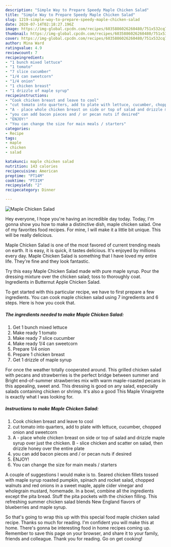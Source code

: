 ```yaml
---
description: "Simple Way to Prepare Speedy Maple Chicken Salad"
title: "Simple Way to Prepare Speedy Maple Chicken Salad"
slug: 1219-simple-way-to-prepare-speedy-maple-chicken-salad
date: 2020-07-14T02:18:27.196Z
image: https://img-global.cpcdn.com/recipes/6035886026260480/751x532cq70/maple-chicken-salad-recipe-main-photo.jpg
thumbnail: https://img-global.cpcdn.com/recipes/6035886026260480/751x532cq70/maple-chicken-salad-recipe-main-photo.jpg
cover: https://img-global.cpcdn.com/recipes/6035886026260480/751x532cq70/maple-chicken-salad-recipe-main-photo.jpg
author: Mina Ward
ratingvalue: 4.9
reviewcount: 7
recipeingredient:
- "1 bunch mixed lettuce"
- "1 tomato"
- "7 slice cucumber"
- "1/4 can sweetcorn"
- "1/4 onion"
- "1 chicken breast"
- "1 drizzle of maple syrup"
recipeinstructions:
- "Cook chicken breast and leave to cool"
- "cut tomato into quarters, add to plate with lettuce, cucumber, chopped onion and sweetcorn"
- "A - place whole chicken breast on side or top of salad and drizzle maple syrup over just the chicken. B - slice chicken and scatter on salad, then drizzle honey over the entire plate"
- "you can add bacon pieces and / or pecan nuts if desired"
- "ENJOY!"
- "You can change the size for main meals / starters"
categories:
- Recipe
tags:
- maple
- chicken
- salad

katakunci: maple chicken salad 
nutrition: 143 calories
recipecuisine: American
preptime: "PT14M"
cooktime: "PT31M"
recipeyield: "2"
recipecategory: Dinner

---
```



![Maple Chicken Salad](https://img-global.cpcdn.com/recipes/6035886026260480/751x532cq70/maple-chicken-salad-recipe-main-photo.jpg)

Hey everyone, I hope you're having an incredible day today. Today, I'm gonna show you how to make a distinctive dish, maple chicken salad. One of my favorites food recipes. For mine, I will make it a little bit unique. This will be really delicious.

Maple Chicken Salad is one of the most favored of current trending meals on earth. It is easy, it is quick, it tastes delicious. It's enjoyed by millions every day. Maple Chicken Salad is something that I have loved my entire life. They're fine and they look fantastic.

Try this easy Maple Chicken Salad made with pure maple syrup. Pour the dressing mixture over the chicken salad; toss to thoroughly coat. Ingredients in Butternut Apple Chicken Salad.


To get started with this particular recipe, we have to first prepare a few ingredients. You can cook maple chicken salad using 7 ingredients and 6 steps. Here is how you cook that.

<!--inarticleads1-->

##### The ingredients needed to make Maple Chicken Salad:

1. Get 1 bunch mixed lettuce
1. Make ready 1 tomato
1. Make ready 7 slice cucumber
1. Make ready 1/4 can sweetcorn
1. Prepare 1/4 onion
1. Prepare 1 chicken breast
1. Get 1 drizzle of maple syrup


For once the weather totally cooperated around. This grilled chicken salad with pecans and strawberries is the perfect bridge between summer and Bright end-of-summer strawberries mix with warm maple-roasted pecans in this appealing, sweet and. This dressing is good on any salad, especially salads containing chicken or shrimp. It&#39;s also a good This Maple Vinaigrette is exactly what I was looking for. 

<!--inarticleads2-->

##### Instructions to make Maple Chicken Salad:

1. Cook chicken breast and leave to cool
1. cut tomato into quarters, add to plate with lettuce, cucumber, chopped onion and sweetcorn
1. A - place whole chicken breast on side or top of salad and drizzle maple syrup over just the chicken. B - slice chicken and scatter on salad, then drizzle honey over the entire plate
1. you can add bacon pieces and / or pecan nuts if desired
1. ENJOY!
1. You can change the size for main meals / starters


A couple of suggestions I would make is to. Seared chicken fillets tossed with maple syrup roasted pumpkin, spinach and rocket salad, chopped walnuts and red onions in a sweet maple, apple cider vinegar and wholegrain mustard, homemade. In a bowl, combine all the ingredients except the pita bread. Stuff the pita pockets with the chicken filling. This refreshing summer chicken salad blends New England flavors of blueberries and maple syrup. 

So that's going to wrap this up with this special food maple chicken salad recipe. Thanks so much for reading. I'm confident you will make this at home. There's gonna be interesting food in home recipes coming up. Remember to save this page on your browser, and share it to your family, friends and colleague. Thank you for reading. Go on get cooking!
